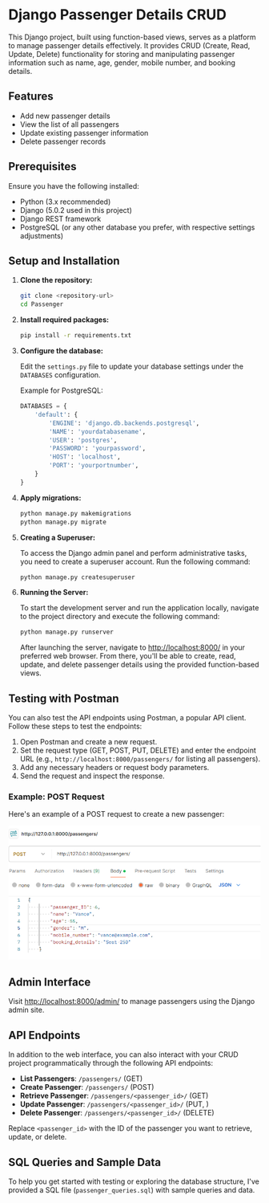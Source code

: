 # Django Passenger Details CRUD

This Django project, built using function-based views, serves as a platform to manage passenger details effectively. It provides CRUD (Create, Read, Update, Delete) functionality for storing and manipulating passenger information such as name, age, gender, mobile number, and booking details.

## Features

- Add new passenger details
- View the list of all passengers
- Update existing passenger information
- Delete passenger records

## Prerequisites

Ensure you have the following installed:

- Python (3.x recommended)
- Django (5.0.2 used in this project)
- Django REST framework
- PostgreSQL (or any other database you prefer, with respective settings adjustments)

## Setup and Installation

1. **Clone the repository:**

    ```bash
    git clone <repository-url>
    cd Passenger
    ```

2. **Install required packages:**

    ```bash
    pip install -r requirements.txt
    ```

3. **Configure the database:**

    Edit the `settings.py` file to update your database settings under the `DATABASES` configuration.

    Example for PostgreSQL:

    ```python
    DATABASES = {
        'default': {
            'ENGINE': 'django.db.backends.postgresql',
            'NAME': 'yourdatabasename',
            'USER': 'postgres',
            'PASSWORD': 'yourpassword',
            'HOST': 'localhost',
            'PORT': 'yourportnumber',
        }
    }
    ```

4. **Apply migrations:**

    ```bash
    python manage.py makemigrations
    python manage.py migrate
    ```

5. **Creating a Superuser:**

    To access the Django admin panel and perform administrative tasks, you need to create a superuser account. Run the following command:

    ```bash
    python manage.py createsuperuser
    ```

6. **Running the Server:**

    To start the development server and run the application locally, navigate to the project directory and execute the following command:

    ```bash
    python manage.py runserver
    ```

    After launching the server, navigate to [http://localhost:8000/](http://localhost:8000/) in your preferred web browser. From there, you'll be able to create, read, update, and delete passenger details using the provided function-based views.

## Testing with Postman

You can also test the API endpoints using Postman, a popular API client. Follow these steps to test the endpoints:

1. Open Postman and create a new request.
2. Set the request type (GET, POST, PUT, DELETE) and enter the endpoint URL (e.g., `http://localhost:8000/passengers/` for listing all passengers).
3. Add any necessary headers or request body parameters.
4. Send the request and inspect the response.
### Example: POST Request

Here's an example of a POST request to create a new passenger:

![POST Request](postman_post_request.png)

## Admin Interface

Visit [http://localhost:8000/admin/](http://localhost:8000/admin/) to manage passengers using the Django admin site.

## API Endpoints

In addition to the web interface, you can also interact with your CRUD project programmatically through the following API endpoints:

- **List Passengers**: `/passengers/` (GET)
- **Create Passenger**: `/passengers/` (POST)
- **Retrieve Passenger**: `/passengers/<passenger_id>/` (GET)
- **Update Passenger**: `/passengers/<passenger_id>/` (PUT, )
- **Delete Passenger**: `/passengers/<passenger_id>/` (DELETE)

Replace `<passenger_id>` with the ID of the passenger you want to retrieve, update, or delete.

## SQL Queries and Sample Data

To help you get started with testing or exploring the database structure, I've provided a SQL file (`passenger_queries.sql`) with sample queries and data.

